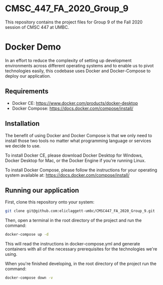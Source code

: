 # CMSC_447_FA_2020_Group_9 

This repository contains the project files for Group 9 of the Fall 2020 session of CMSC 447 at UMBC.

# Docker Demo

In an effort to reduce the complexity of setting up development environments across different operating systems and to enable us to pivot technologies easily, this codebase uses Docker and Docker-Compose to deploy our application.

## Requirements

 - Docker CE: https://www.docker.com/products/docker-desktop
 - Docker Compose: https://docs.docker.com/compose/install/

## Installation

The benefit of using Docker and Docker Compose is that we only need to install those two tools no matter what programming language or services we decide to use.

To install Docker CE, please download Docker Desktop for Windows, Docker Desktop for Mac, or the Docker Engine if you're running Linux.

To install Docker Compose, please follow the instructions for your operating system available at: https://docs.docker.com/compose/install/

## Running our application

First, clone this repository onto your system:
```bash
git clone git@github.com:eliclaggett-umbc/CMSC447_FA_2020_Group_9.git .
```
Then, open a terminal in the root directory of the project and run the command:
```bash
docker-compose up -d
```
This will read the instructions in docker-compose.yml and generate containers with all of the necessary prerequisites for the technologies we're using.

When you're finished developing, in the root directory of the project run the command:
```bash
docker-compose down -v
```
